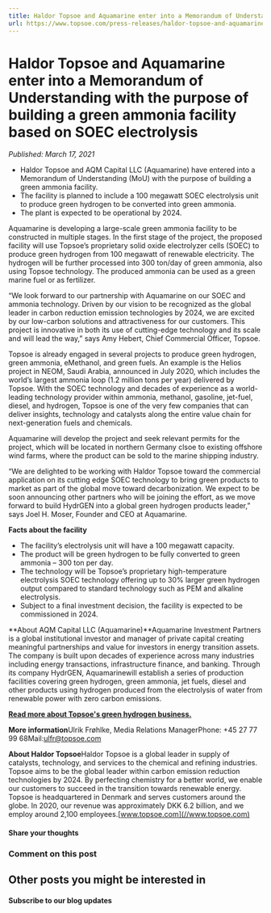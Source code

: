 ```yaml
---
title: Haldor Topsoe and Aquamarine enter into a Memorandum of Understanding with the purpose of building a green ammonia facility based on SOEC electrolysis
url: https://www.topsoe.com/press-releases/haldor-topsoe-and-aquamarine-enters-into-a-memorandum#main-content
---
```


# Haldor Topsoe and Aquamarine enter into a Memorandum of Understanding with the purpose of building a green ammonia facility based on SOEC electrolysis

*Published: March 17, 2021*

- Haldor Topsoe and AQM Capital LLC (Aquamarine) have entered into a Memorandum of Understanding (MoU) with the purpose of building a green ammonia facility.
- The facility is planned to include a 100 megawatt SOEC electrolysis unit to produce green hydrogen to be converted into green ammonia.
- The plant is expected to be operational by 2024.

Aquamarine is developing a large-scale green ammonia facility to be constructed in multiple stages. In the first stage of the project, the proposed facility will use Topsoe’s proprietary solid oxide electrolyzer cells (SOEC) to produce green hydrogen from 100 megawatt of renewable electricity. The hydrogen will be further processed into 300 ton/day of green ammonia, also using Topsoe technology. The produced ammonia can be used as a green marine fuel or as fertilizer.

“We look forward to our partnership with Aquamarine on our SOEC and ammonia technology. Driven by our vision to be recognized as the global leader in carbon reduction emission technologies by 2024, we are excited by our low-carbon solutions and attractiveness for our customers. This project is innovative in both its use of cutting-edge technology and its scale and will lead the way,” says Amy Hebert, Chief Commercial Officer, Topsoe.

Topsoe is already engaged in several projects to produce green hydrogen, green ammonia, eMethanol, and green fuels. An example is the Helios project in NEOM, Saudi Arabia, announced in July 2020, which includes the world’s largest ammonia loop (1.2 million tons per year) delivered by Topsoe. With the SOEC technology and decades of experience as a world-leading technology provider within ammonia, methanol, gasoline, jet-fuel, diesel, and hydrogen, Topsoe is one of the very few companies that can deliver insights, technology and catalysts along the entire value chain for next-generation fuels and chemicals.

Aquamarine will develop the project and seek relevant permits for the project, which will be located in northern Germany clsoe to existing offshore wind farms, where the product can be sold to the marine shipping industry.

“We are delighted to be working with Haldor Topsoe toward the commercial application on its cutting edge SOEC technology to bring green products to market as part of the global move toward decarbonization. We expect to be soon announcing other partners who will be joining the effort, as we move forward to build HydrGEN into a global green hydrogen products leader,” says Joel H. Moser, Founder and CEO at Aquamarine.

**Facts about the facility**

- The facility’s electrolysis unit will have a 100 megawatt capacity.
- The product will be green hydrogen to be fully converted to green ammonia – 300 ton per day.
- The technology will be Topsoe’s proprietary high-temperature electrolysis SOEC technology offering up to 30% larger green hydrogen output compared to standard technology such as PEM and alkaline electrolysis.
- Subject to a final investment decision, the facility is expected to be commissioned in 2024.

**About AQM Capital LLC (Aquamarine)**Aquamarine Investment Partners is a global institutional investor and manager of private capital creating meaningful partnerships and value for investors in energy transition assets. The company is built upon decades of experience across many industries including energy transactions, infrastructure finance, and banking. Through its company HydrGEN, Aquamarinewill establish a series of production facilities covering green hydrogen, green ammonia, jet fuels, diesel and other products using hydrogen produced from the electrolysis of water from renewable power with zero carbon emissions.

**[Read more about Topsoe's green hydrogen business.](https://info.topsoe.com/green-hydrogen)**

**More information**Ulrik Frøhlke, Media Relations ManagerPhone: +45 27 77 99 68Mail:[ulfr@topsoe.com](mailto:ulfr@topsoe.com)

**About Haldor Topsoe**Haldor Topsoe is a global leader in supply of catalysts, technology, and services to the chemical and refining industries. Topsoe aims to be the global leader within carbon emission reduction technologies by 2024. By perfecting chemistry for a better world, we enable our customers to succeed in the transition towards renewable energy. Topsoe is headquartered in Denmark and serves customers around the globe. In 2020, our revenue was approximately DKK 6.2 billion, and we employ around 2,100 employees.[www.topsoe.com](//www.topsoe.com)

#### Share your thoughts

### Comment on this post

## Other posts you might be interested in

#### Subscribe to our blog updates